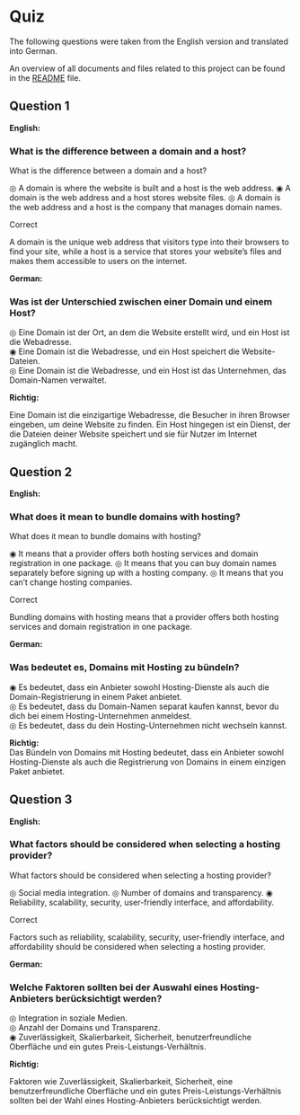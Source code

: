 # Quiz

The following questions were taken from the English version and translated into German.

An overview of all documents and files related to this project can be found in the [README](../README.md) file.

## Question 1

**English:**

### What is the difference between a domain and a host?

What is the difference between a domain and a host?

◎  A domain is where the website is built and a host is the web address.
◉  A domain is the web address and a host stores website files.
◎  A domain is the web address and a host is the company that manages domain names.

Correct

A domain is the unique web address that visitors type into their browsers to find your site, while a host is a service that stores your website’s files and makes them accessible to users on the internet.

**German:**

### Was ist der Unterschied zwischen einer Domain und einem Host?

◎ Eine Domain ist der Ort, an dem die Website erstellt wird, und ein Host ist die Webadresse.  
◉ Eine Domain ist die Webadresse, und ein Host speichert die Website-Dateien.  
◎ Eine Domain ist die Webadresse, und ein Host ist das Unternehmen, das Domain-Namen verwaltet.

**Richtig:**

Eine Domain ist die einzigartige Webadresse, die Besucher in ihren Browser eingeben, um deine Website zu finden. Ein Host hingegen ist ein Dienst, der die Dateien deiner Website speichert und sie für Nutzer im Internet zugänglich macht.


## Question 2

**English:**

### What does it mean to bundle domains with hosting?

What does it mean to bundle domains with hosting?

◉  It means that a provider offers both hosting services and domain registration in one package.
◎  It means that you can buy domain names separately before signing up with a hosting company.
◎  It means that you can’t change hosting companies.

Correct

Bundling domains with hosting means that a provider offers both hosting services and domain registration in one package.


**German:**

### Was bedeutet es, Domains mit Hosting zu bündeln?

◉ Es bedeutet, dass ein Anbieter sowohl Hosting-Dienste als auch die Domain-Registrierung in einem Paket anbietet.  
◎ Es bedeutet, dass du Domain-Namen separat kaufen kannst, bevor du dich bei einem Hosting-Unternehmen anmeldest.  
◎ Es bedeutet, dass du dein Hosting-Unternehmen nicht wechseln kannst.

**Richtig:**  
Das Bündeln von Domains mit Hosting bedeutet, dass ein Anbieter sowohl Hosting-Dienste als auch die Registrierung von Domains in einem einzigen Paket anbietet.

## Question 3

**English:**

### What factors should be considered when selecting a hosting provider?

What factors should be considered when selecting a hosting provider?

◎  Social media integration.
◎  Number of domains and transparency.
◉  Reliability, scalability, security, user-friendly interface, and affordability.

Correct

Factors such as reliability, scalability, security, user-friendly interface, and affordability should be considered when selecting a hosting provider.

**German:**

### Welche Faktoren sollten bei der Auswahl eines Hosting-Anbieters berücksichtigt werden?

◎ Integration in soziale Medien.  
◎ Anzahl der Domains und Transparenz.  
◉ Zuverlässigkeit, Skalierbarkeit, Sicherheit, benutzerfreundliche Oberfläche und ein gutes Preis-Leistungs-Verhältnis.

**Richtig:** 

Faktoren wie Zuverlässigkeit, Skalierbarkeit, Sicherheit, eine benutzerfreundliche Oberfläche und ein gutes Preis-Leistungs-Verhältnis sollten bei der Wahl eines Hosting-Anbieters berücksichtigt werden.

